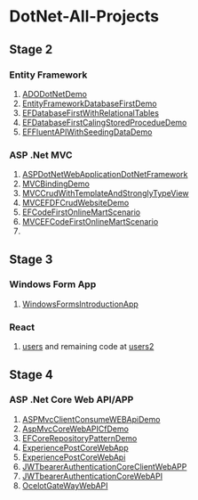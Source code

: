 # DotNet-All-Projects


## Stage 2

### Entity Framework
1) <a href="https://github.com/beingvishalt/ADODotNetDemo">ADODotNetDemo </a>
2) <a href="https://github.com/beingvishalt/EntityFrameworkDatabaseFirstDemo">EntityFrameworkDatabaseFirstDemo </a>
3) <a href="https://github.com/beingvishalt/EFDatabaseFirstWithRelationalTables">EFDatabaseFirstWithRelationalTables </a>
4) <a href="https://github.com/beingvishalt/EFDatabaseFirstCalingStoredProcedueDemo">EFDatabaseFirstCalingStoredProcedueDemo </a>
5) <a href="https://github.com/beingvishalt/EFFluentAPIWithSeedingDataDemo">EFFluentAPIWithSeedingDataDemo </a>


### ASP .Net MVC
1) <a href="https://github.com/beingvishalt/ASPDotNetWebApplicationDotNetFramework">ASPDotNetWebApplicationDotNetFramework </a>
2) <a href="https://github.com/beingvishalt/MVCBindingDemo">MVCBindingDemo </a>
3) <a href="https://github.com/beingvishalt/MVCCrudWithTemplateAndStronglyTypeView">MVCCrudWithTemplateAndStronglyTypeView</a>
4) <a href="https://github.com/beingvishalt/MVCEFDFCrudWebsiteDemo">MVCEFDFCrudWebsiteDemo</a>
5) <a href="https://github.com/beingvishalt/EFCodeFirstOnlineMartScenario">EFCodeFirstOnlineMartScenario</a>
6) <a href="https://github.com/beingvishalt/MVCEFCodeFirstOnlineMartScenario">MVCEFCodeFirstOnlineMartScenario</a>
7) 

## Stage 3

### Windows Form App
1) <a href="https://github.com/beingvishalt/WindowsFormsIntroductionApp.git">WindowsFormsIntroductionApp </a>

### React
1) <a href="https://github.com/beingvishalt/users">users</a> and remaining code at  <a href="https://github.com/beingvishalt/users2">users2</a> 


## Stage 4

### ASP .Net Core Web API/APP
1) <a href="https://github.com/beingvishalt/ASPMvcClientConsumeWEBApiDemo">ASPMvcClientConsumeWEBApiDemo</a> 
2) <a href="https://github.com/beingvishalt/AspMvcCoreWebAPICfDemo">AspMvcCoreWebAPICfDemo</a>
3) <a href="https://github.com/beingvishalt/EFCoreRepositoryPatternDemo">EFCoreRepositoryPatternDemo</a>
4) <a href="https://github.com/beingvishalt/ExperiencePostCoreWebApp">ExperiencePostCoreWebApp</a>
5) <a href="https://github.com/beingvishalt/ExperiencePostCoreWebApi">ExperiencePostCoreWebApi</a>
6) <a href="https://github.com/beingvishalt/JWTbearerAuthenticationCoreClientWebAPP">JWTbearerAuthenticationCoreClientWebAPP</a>
7) <a href="https://github.com/beingvishalt/JWTbearerAuthenticationCoreWebAPI">JWTbearerAuthenticationCoreWebAPI</a>
8) <a href="https://github.com/beingvishalt/OcelotGateWayWebAPI">OcelotGateWayWebAPI</a>
